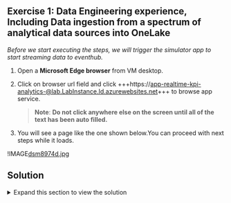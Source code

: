 ## Exercise 1: Data Engineering experience, Including Data ingestion from a spectrum of analytical data sources into OneLake

*Before we start executing the steps, we will trigger the simulator app to start streaming data to eventhub.*

1. Open a **Microsoft Edge browser** from VM desktop.

2. Click on browser url field and click +++https://app-realtime-kpi-analytics-@lab.LabInstance.Id.azurewebsites.net+++ to browse app service.

	>**Note**: **Do not click anywhere else on the screen until all of the text has been auto filled.**

3. You will see a page like the one shown below.You can proceed with next steps while it loads.

!IMAGE[dsm8974d.jpg](../../media/instructions249094/dsm8974d.jpg)

## Solution
 
<details markdown="block">
<summary>Expand this section to view the solution</summary>
 
- To clone a repository, use the command `git clone https://github.com/microsoft/TechExcel-Implementing-automation-practices-using-Azure-OpenAI` in the directory you would like to use.
 
</details>
